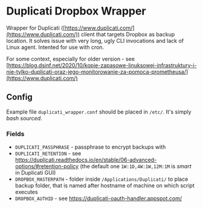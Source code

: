 # Duplicati Dropbox Wrapper

Wrapper for Duplicati ([https://www.duplicati.com/](https://www.duplicati.com/)) client that targets Dropbox as backup location. It solves issue with very long, ugly CLI invocations and lack of Linux agent. Intented for use with cron.

For some context, especially for older version - see [https://blog.dsinf.net/2020/10/kopie-zapasowe-linuksowej-infrastruktury-i-nie-tylko-duplicati-oraz-jego-monitorowanie-za-pomoca-prometheusa/](https://www.duplicati.com/)

## Config

Example file `duplicati_wrapper.conf` should be placed in `/etc/`. It's simply *bash sourced*.

### Fields
* `DUPLICATI_PASSPHRASE` - passphrase to encrypt backups with
* `DUPLICATI_RETENTION` - see https://duplicati.readthedocs.io/en/stable/06-advanced-options/#retention-policy (the default one `1W:1D,4W:1W,12M:1M` is *smart* in Duplicati GUI)
* `DROPBOX_MASTERPATH` - folder inside `/Applications/Duplicati/` to place backup folder, that is named after hostname of machine on which script executes
* `DROPBOX_AUTHID` - see https://duplicati-oauth-handler.appspot.com/
